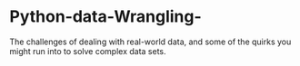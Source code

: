 # Python-data-Wrangling-
 The challenges of dealing with real-world data, and some of the quirks you might run into to solve complex data sets.
